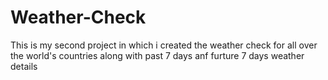 # Weather-Check
This is my second project in which i created the weather check for all over the world's countries along with past 7 days anf furture 7 days weather details

